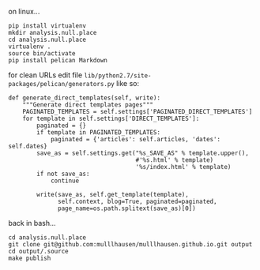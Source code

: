on linux...

    pip install virtualenv
    mkdir analysis.null.place
    cd analysis.null.place
    virtualenv .
    source bin/activate
    pip install pelican Markdown

for clean URLs edit file `lib/python2.7/site-packages/pelican/generators.py` like so:

    def generate_direct_templates(self, write):
        """Generate direct templates pages"""
        PAGINATED_TEMPLATES = self.settings['PAGINATED_DIRECT_TEMPLATES']
        for template in self.settings['DIRECT_TEMPLATES']:
            paginated = {}
            if template in PAGINATED_TEMPLATES:
                paginated = {'articles': self.articles, 'dates': self.dates}
            save_as = self.settings.get("%s_SAVE_AS" % template.upper(),
                                        #'%s.html' % template)
                                        '%s/index.html' % template)
            if not save_as:
                continue

            write(save_as, self.get_template(template),
                  self.context, blog=True, paginated=paginated,
                  page_name=os.path.splitext(save_as)[0])

back in bash...

    cd analysis.null.place
    git clone git@github.com:mulllhausen/mulllhausen.github.io.git output
    cd output/.source
    make publish
